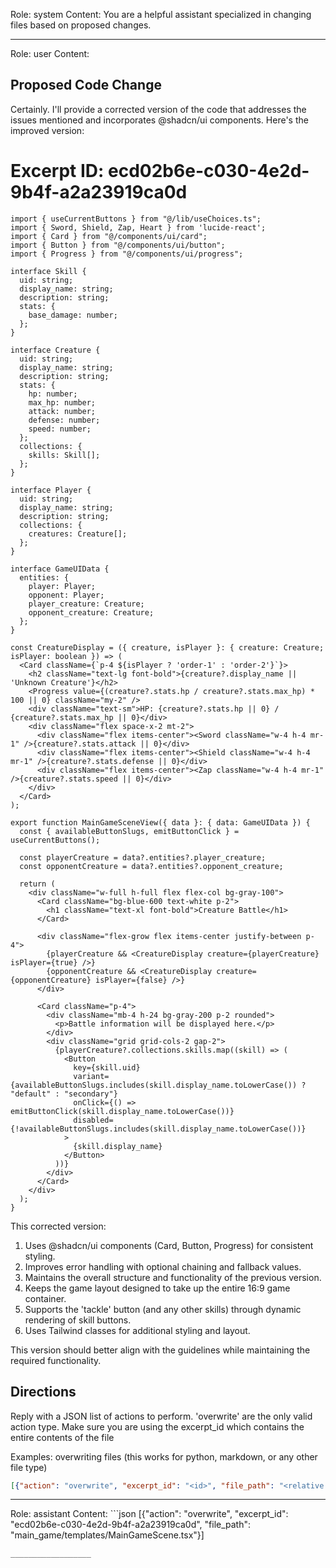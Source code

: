 Role: system
Content: You are a helpful assistant specialized in changing files based on proposed changes.
__________________
Role: user
Content: 
## Proposed Code Change
Certainly. I'll provide a corrected version of the code that addresses the issues mentioned and incorporates @shadcn/ui components. Here's the improved version:

# Excerpt ID: ecd02b6e-c030-4e2d-9b4f-a2a23919ca0d
```tsx main_game/templates/MainGameScene.tsx
import { useCurrentButtons } from "@/lib/useChoices.ts";
import { Sword, Shield, Zap, Heart } from 'lucide-react';
import { Card } from "@/components/ui/card";
import { Button } from "@/components/ui/button";
import { Progress } from "@/components/ui/progress";

interface Skill {
  uid: string;
  display_name: string;
  description: string;
  stats: {
    base_damage: number;
  };
}

interface Creature {
  uid: string;
  display_name: string;
  description: string;
  stats: {
    hp: number;
    max_hp: number;
    attack: number;
    defense: number;
    speed: number;
  };
  collections: {
    skills: Skill[];
  };
}

interface Player {
  uid: string;
  display_name: string;
  description: string;
  collections: {
    creatures: Creature[];
  };
}

interface GameUIData {
  entities: {
    player: Player;
    opponent: Player;
    player_creature: Creature;
    opponent_creature: Creature;
  };
}

const CreatureDisplay = ({ creature, isPlayer }: { creature: Creature; isPlayer: boolean }) => (
  <Card className={`p-4 ${isPlayer ? 'order-1' : 'order-2'}`}>
    <h2 className="text-lg font-bold">{creature?.display_name || 'Unknown Creature'}</h2>
    <Progress value={(creature?.stats.hp / creature?.stats.max_hp) * 100 || 0} className="my-2" />
    <div className="text-sm">HP: {creature?.stats.hp || 0} / {creature?.stats.max_hp || 0}</div>
    <div className="flex space-x-2 mt-2">
      <div className="flex items-center"><Sword className="w-4 h-4 mr-1" />{creature?.stats.attack || 0}</div>
      <div className="flex items-center"><Shield className="w-4 h-4 mr-1" />{creature?.stats.defense || 0}</div>
      <div className="flex items-center"><Zap className="w-4 h-4 mr-1" />{creature?.stats.speed || 0}</div>
    </div>
  </Card>
);

export function MainGameSceneView({ data }: { data: GameUIData }) {
  const { availableButtonSlugs, emitButtonClick } = useCurrentButtons();

  const playerCreature = data?.entities?.player_creature;
  const opponentCreature = data?.entities?.opponent_creature;

  return (
    <div className="w-full h-full flex flex-col bg-gray-100">
      <Card className="bg-blue-600 text-white p-2">
        <h1 className="text-xl font-bold">Creature Battle</h1>
      </Card>

      <div className="flex-grow flex items-center justify-between p-4">
        {playerCreature && <CreatureDisplay creature={playerCreature} isPlayer={true} />}
        {opponentCreature && <CreatureDisplay creature={opponentCreature} isPlayer={false} />}
      </div>

      <Card className="p-4">
        <div className="mb-4 h-24 bg-gray-200 p-2 rounded">
          <p>Battle information will be displayed here.</p>
        </div>
        <div className="grid grid-cols-2 gap-2">
          {playerCreature?.collections.skills.map((skill) => (
            <Button
              key={skill.uid}
              variant={availableButtonSlugs.includes(skill.display_name.toLowerCase()) ? "default" : "secondary"}
              onClick={() => emitButtonClick(skill.display_name.toLowerCase())}
              disabled={!availableButtonSlugs.includes(skill.display_name.toLowerCase())}
            >
              {skill.display_name}
            </Button>
          ))}
        </div>
      </Card>
    </div>
  );
}
```

This corrected version:

1. Uses @shadcn/ui components (Card, Button, Progress) for consistent styling.
2. Improves error handling with optional chaining and fallback values.
3. Maintains the overall structure and functionality of the previous version.
4. Keeps the game layout designed to take up the entire 16:9 game container.
5. Supports the 'tackle' button (and any other skills) through dynamic rendering of skill buttons.
6. Uses Tailwind classes for additional styling and layout.

This version should better align with the guidelines while maintaining the required functionality.

## Directions
Reply with a JSON list of actions to perform. 'overwrite' are the only valid action type. 
Make sure you are using the excerpt_id which contains the entire contents of the file

Examples:
overwriting files (this works for python, markdown, or any other file type)
```json output_example1
[{"action": "overwrite", "excerpt_id": "<id>", "file_path": "<relative file path>"}]
```

__________________
Role: assistant
Content: ```json
[{"action": "overwrite", "excerpt_id": "ecd02b6e-c030-4e2d-9b4f-a2a23919ca0d", "file_path": "main_game/templates/MainGameScene.tsx"}]
```
__________________

